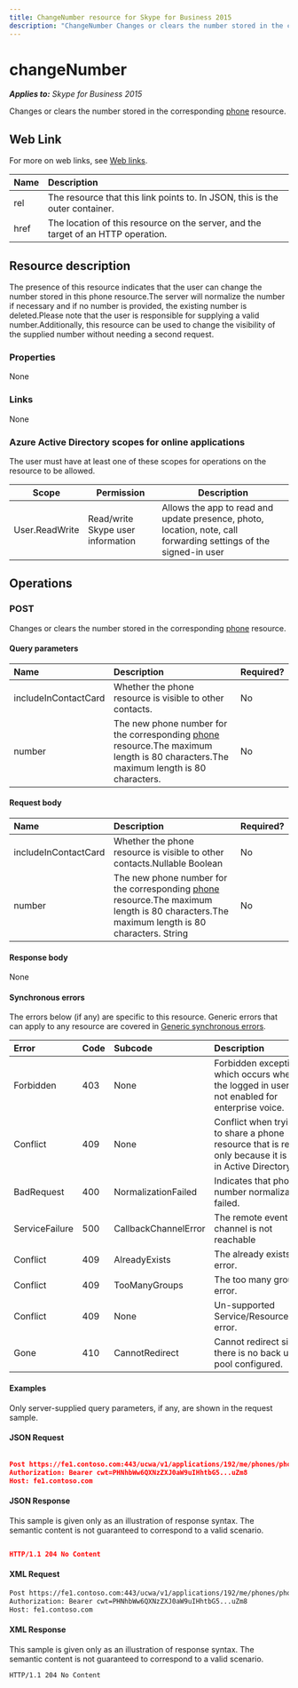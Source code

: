 ```yaml
---
title: ChangeNumber resource for Skype for Business 2015
description: "ChangeNumber Changes or clears the number stored in the corresponding [phone](phone_ref.md) resource." 
---
```

# changeNumber

 _**Applies to:** Skype for Business 2015_

Changes or clears the number stored in the corresponding [phone](phone_ref.md) resource.

## Web Link

<a name = "sectionSection0"> </a>

For more on web links, see [Web links](WebLinks.md).

|**Name**|**Description**|
|:-----|:-----|
|rel|The resource that this link points to. In JSON, this is the outer container.|
|href|The location of this resource on the server, and the target of an HTTP operation.|

## Resource description

<a name = "sectionSection1"> </a>

The presence of this resource indicates that the user can change the number stored in this phone resource.The server will normalize the number if necessary and if no number is provided, the existing number is deleted.Please note that the user is responsible for supplying a valid number.Additionally, this resource can be used to change the visibility of the supplied number without needing a second request.

### Properties

None

### Links

None

### Azure Active Directory scopes for online applications

The user must have at least one of these scopes for operations on the resource to be allowed.

| **Scope** | **Permission** | **Description** |
| ----- | ----- | ----- |
| User.ReadWrite | Read/write Skype user information |  Allows the app to read and update presence, photo, location, note, call forwarding settings of the signed-in user |

## Operations

<a name="sectionSection2"></a>

### POST

Changes or clears the number stored in the corresponding [phone](phone_ref.md) resource.

#### Query parameters

|**Name**|**Description**|**Required?**|
|:-----|:-----|:-----|
|includeInContactCard|Whether the phone resource is visible to other contacts.|No|
|number|The new phone number for the corresponding [phone](phone_ref.md) resource.The maximum length is 80 characters.The maximum length is 80 characters.|No|

#### Request body

|**Name**|**Description**|**Required?**|
|:-----|:-----|:-----|
|includeInContactCard|Whether the phone resource is visible to other contacts.Nullable Boolean|No|
|number|The new phone number for the corresponding [phone](phone_ref.md) resource.The maximum length is 80 characters.The maximum length is 80 characters. String|No|

#### Response body

None

#### Synchronous errors

The errors below (if any) are specific to this resource. Generic errors that can apply to any resource are covered in [Generic synchronous errors](GenericSynchronousErrors.md).

|**Error**|**Code**|**Subcode**|**Description**|
|:-----|:-----|:-----|:-----|
|Forbidden|403|None|Forbidden exception which occurs when the logged in user is not enabled for enterprise voice.|
|Conflict|409|None|Conflict when trying to share a phone resource that is read only because it is set in Active Directory|
|BadRequest|400|NormalizationFailed|Indicates that phone number normalization failed.|
|ServiceFailure|500|CallbackChannelError|The remote event channel is not reachable|
|Conflict|409|AlreadyExists|The already exists error.|
|Conflict|409|TooManyGroups|The too many groups error.|
|Conflict|409|None|Un-supported Service/Resource/API error.|
|Gone|410|CannotRedirect|Cannot redirect since there is no back up pool configured.|

#### Examples

Only server-supplied query parameters, if any, are shown in the request sample.

#### JSON Request

```json

Post https://fe1.contoso.com:443/ucwa/v1/applications/192/me/phones/phone/changeNumber HTTP/1.1
Authorization: Bearer cwt=PHNhbWw6QXNzZXJ0aW9uIHhtbG5...uZm8
Host: fe1.contoso.com

```

#### JSON Response

This sample is given only as an illustration of response syntax. The semantic content is not guaranteed to correspond to a valid scenario.

```json

HTTP/1.1 204 No Content

```

#### XML Request

```xml
Post https://fe1.contoso.com:443/ucwa/v1/applications/192/me/phones/phone/changeNumber HTTP/1.1
Authorization: Bearer cwt=PHNhbWw6QXNzZXJ0aW9uIHhtbG5...uZm8
Host: fe1.contoso.com

```

#### XML Response

This sample is given only as an illustration of response syntax. The semantic content is not guaranteed to correspond to a valid scenario.

```xml
HTTP/1.1 204 No Content

```
